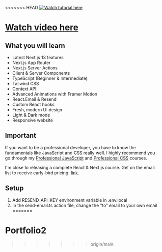 <<<<<<< HEAD
[![Watch tutorial here](https://img.youtube.com/vi/sUKptmUVIBM/0.jpg)](https://youtu.be/sUKptmUVIBM)

# [Watch video here](https://youtu.be/sUKptmUVIBM)

## What you will learn

- Latest Next.js 13 features
- Next.js App Router
- Next.js Server Actions
- Client & Server Components
- TypeScript (Beginner & Intermediate)
- Tailwind CSS
- Context API
- Advanced Animations with Framer Motion
- React.Email & Resend
- Custom React hooks
- Fresh, modern UI design
- Light & Dark mode
- Responsive website

## Important

If you want to be a professional developer, you have to know the fundamentals like JavaScript and CSS really well. I highly recommend you go through my [Professional JavaScript](https://bytegrad.com/courses/professional-javascript) and [Professional CSS](https://bytegrad.com/courses/professional-css) courses.

I'm close to releasing a complete React & Next.js course. Get on the email list to receive early-bird pricing: [link](https://email.bytegrad.com/).

## Setup

1. Add RESEND_API_KEY environment variable in .env.local
2. In the send-email.ts action file, change the "to" email to your own email
=======
# Portfolio2
>>>>>>> origin/main
